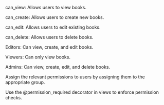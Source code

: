 can_view: Allows users to view books.

can_create: Allows users to create new books.

can_edit: Allows users to edit existing books.

can_delete: Allows users to delete books.

Editors: Can view, create, and edit books.

Viewers: Can only view books.

Admins: Can view, create, edit, and delete books.

Assign the relevant permissions to users by assigning them to the appropriate group.

Use the @permission_required decorator in views to enforce permission checks.